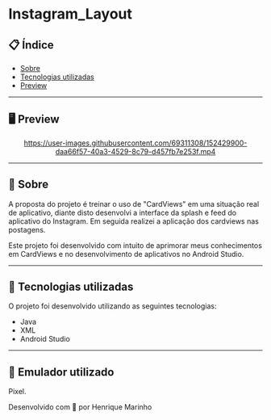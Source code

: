 # Instagram_Layout


## 📋 Índice

- [Sobre](#-Sobre)
- [Tecnologias utilizadas](#-Tecnologias-utilizadas)
- [Preview](#-Preview)

---

## 🖥 Preview 

<div align="center">
  
https://user-images.githubusercontent.com/69311308/152429900-daa66f57-40a3-4529-8c79-d457fb7e253f.mp4



</div>

---

## 📖 Sobre 

A proposta do projeto é treinar o uso de "CardViews" em uma situação real de aplicativo, diante disto desenvolvi a interface da splash e feed do aplicativo do Instagram. Em seguida realizei a aplicação dos cardviews nas postagens. 
  
Este projeto foi desenvolvido com intuito de aprimorar meus conhecimentos em CardViews e no desenvolvimento de aplicativos no Android Studio.

--- 

## 🚀 Tecnologias utilizadas

O projeto foi desenvolvido utilizando as seguintes tecnologias:

- Java
- XML
- Android Studio

---
## 📱 Emulador utilizado
Pixel.

Desenvolvido com 💜 por Henrique Marinho

